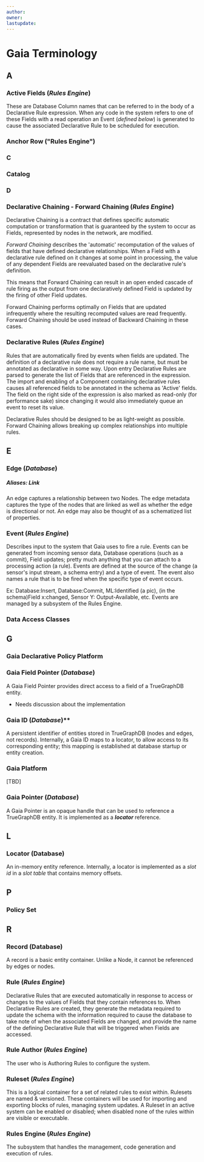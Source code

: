 ```yaml
---
author: 
owner: 
lastupdate: 
---
```


# Gaia Terminology

## A
### Active Fields (*Rules Engine*)

These are Database Column names that can be referred to in the body of a Declarative Rule expression. When any code in the system refers to one of these Fields with a read operation an Event (*defined below*) is generated to cause the associated Declarative Rule to be scheduled
for execution.

### Anchor Row ("Rules Engine")

### C
### Catalog

### D
### Declarative Chaining - Forward Chaining (*Rules Engine*)

Declarative Chaining is a contract that defines specific automatic computation or transformation that is guaranteed by the system to occur as Fields, represented by nodes in the network, are modified.

*Forward Chaining* describes the 'automatic' recomputation of the values of fields that have defined declarative relationships. When a Field with a declarative rule defined on it changes at some point in processing, the value of any dependent Fields are reevaluated based on the declarative rule's definition.

This means that Forward Chaining can result in an open ended cascade of rule firing as the output from one declaratively defined Field is updated by the firing of other Field updates.

Forward Chaining performs optimally on Fields that are updated infrequently where the resulting recomputed values are read frequently. Forward Chaining should be used instead of Backward Chaining in these cases.

### Declarative Rules (*Rules Engine*)

Rules that are automatically fired by events when fields are updated. The definition of a declarative rule does not require a rule name, but must be annotated as declarative in some way. Upon entry Declarative Rules are parsed to generate the list of Fields that are referenced in the expression. The import and enabling of a Component containing declarative rules causes all referenced fields to be annotated in the schema as 'Active' fields. The field on the right side of the expression is also marked as read-only (for performance sake) since changing it would also immediately queue an event to reset its value.

Declarative Rules should be designed to be as light-weight as possible. Forward Chaining allows breaking up complex relationships into multiple rules.

## E
### Edge (*Database*)

##### Aliases: Link

An edge captures a relationship between two Nodes. The edge metadata captures the type of the nodes that are linked as well as whether the edge is directional or not. An edge may also be thought of as a schematized list of properties.

### Event (*Rules Engine*)

Describes input to the system that Gaia uses to fire a rule. Events can be generated from incoming sensor data, Database operations (such as a commit), Field updates; pretty much anything that you can attach to a processing action (a rule). Events are defined at the source of the change (a sensor's input stream, a schema entry) and a type of event. The event also names a rule that is to be fired when the specific type of event occurs.

Ex: Database:Insert, Database:Commit, ML:Identified (a pic), (in the schema)Field x:changed, Sensor Y: Output-Available, etc. Events are managed by a subsystem of the Rules Engine.

### Data Access Classes


## G

### Gaia Declarative Policy Platform


### Gaia Field Pointer (*Database*)

A Gaia Field Pointer provides direct access to a field of a TrueGraphDB entity.

-   Needs discussion about the implementation

### Gaia ID (*Database*)**

A persistent identifier of entities stored in TrueGraphDB (nodes and
edges, not records). Internally, a Gaia ID maps to a locator, to allow
access to its corresponding entity; this mapping is established at
database startup or entity creation.

### Gaia Platform

\[TBD\]

### Gaia Pointer (*Database*)

A Gaia Pointer is an opaque handle that can be used to reference a
TrueGraphDB entity. It is implemented as a ***locator*** reference.

## L
### Locator (Database)

An in-memory entity reference. Internally, a locator is implemented as a *slot id* in a *slot table* that contains memory offsets.

## P
### Policy Set

## R
### Record (Database)

A record is a basic entity container. Unlike a Node, it cannot be referenced by edges or nodes.

### Rule (*Rules Engine*)

Declarative Rules that are executed automatically in response to access or changes to the values of Fields that they contain references to. When Declarative Rules are created, they generate the metadata required to update the schema with the information required to cause the database to take note of when the associated Fields are changed, and provide the name of the defining Declarative Rule that will be triggered  when Fields are accessed.

### Rule Author (*Rules Engine*)

The user who is Authoring Rules to configure the system.

### Ruleset (*Rules Engine*)

This is a logical container for a set of related rules to exist within. Rulesets are named & versioned. These containers will be used for importing and exporting blocks of rules, managing system updates. A Ruleset in an active system can be enabled or disabled; when disabled
none of the rules within are visible or executable.

### Rules Engine (*Rules Engine*)

The subsystem that handles the management, code generation and execution of rules.

